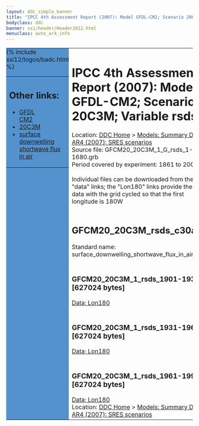 ```yaml
---
layout: ddc_simple_banner
title: "IPCC 4th Assessment Report (2007): Model GFDL-CM2; Scenario 20C3M; Variable rsds"
bodyclass: ddc
banner: ssi/header/Header2012.html
menuclass: auto_ar4_info
---
```



<table width="100%" border="0" cellspacing="0" cellpadding="0" style="border-collapse: collapse;">
<tr style="margin:0;padding:0;border:0;">
<td style="margin:0;padding:0;border:0;height:1pt;width:150pt;background:#5492CD;" valign="top" >

<div id="lh-col2" class="auto_ar4_info">
<table class="menumain" bgcolor="#5492CD" cellspacing="0" width="100%" border="0">
<tr><td>
<h2> Other links:</h2>
<ul>
<li><a href="/auto/ar4/model-GFDL-CM2.html">GFDL<br/>CM2</a></li>
<li><a href="/auto/ar4/scenario-20C3M.html">20C3M</a></li>
<li><a href="/auto/ar4/var-surface_downwelling_shortwave_flux_in_air.html">surface downwelling<br/> shortwave flux in air</a></li>
</ul>
</td></tr>
{% include ssi12/logos/badc.html %}
</table>
</div>
</td>
<td><h1>IPCC 4th Assessment Report (2007): Model GFDL-CM2; Scenario 20C3M; Variable rsds</h1>

<!-- Breadcrumb1 -->
<div id="breadcrumb1" align="left">
Location: <a href="/index.html">DDC Home</a> > <a href="/sim/gcm_clim/">Models: Summary Data</a>
> <a href="/sim/gcm_clim/SRES_AR4/index.html">AR4 (2007): SRES scenarios</a>
</div>
<!-- End of Breadcrumb1 -->Source file: GFCM20_20C3M_1_G_rsds_1-1680.grb
<br/>
Period covered by experiment: 1861 to 2000<br/>
<br/>Individual files can be downloaded from the "data" links; the "Lon180" links provide the same data
         with the grid cycled so that the first longitude is 180W<br/>
<br/><h2>GFCM20_20C3M_rsds_c30a.tar</h2>
Standard name: surface_downwelling_shortwave_flux_in_air<br>
<br/><h3>GFCM20_20C3M_1_rsds_1901-1930.nc [627024 bytes]</h3>
<a href="/cgi-bin/downl/ar4_nc/rsds/GFCM20_20C3M_1_rsds_1901-1930.nc">Data; </a><a href="/cgi-bin/downl/ar4_nc/rsds/GFCM20_20C3M_1_rsds_1901-1930.cyto180.nc"> Lon180</a><br/>
<br/><h3>GFCM20_20C3M_1_rsds_1931-1960.nc [627024 bytes]</h3>
<a href="/cgi-bin/downl/ar4_nc/rsds/GFCM20_20C3M_1_rsds_1931-1960.nc">Data; </a><a href="/cgi-bin/downl/ar4_nc/rsds/GFCM20_20C3M_1_rsds_1931-1960.cyto180.nc"> Lon180</a><br/>
<br/><h3>GFCM20_20C3M_1_rsds_1961-1990.nc [627024 bytes]</h3>
<a href="/cgi-bin/downl/ar4_nc/rsds/GFCM20_20C3M_1_rsds_1961-1990.nc">Data; </a><a href="/cgi-bin/downl/ar4_nc/rsds/GFCM20_20C3M_1_rsds_1961-1990.cyto180.nc"> Lon180</a><br/>
<!-- Breadcrumb2 -->
<div id="breadcrumb2" align="left">
Location: <a href="/index.html">DDC Home</a> > <a href="/sim/gcm_clim/">Models: Summary Data</a>
> <a href="/sim/gcm_clim/SRES_AR4/index.html">AR4 (2007): SRES scenarios</a>
</div>
<!-- End of Breadcrumb2 --></td></tr></table>
